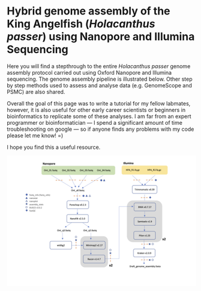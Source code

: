 # Hybrid genome assembly of the King Angelfish (*Holacanthus passer*) using Nanopore and Illumina Sequencing
Here you will find a stepthrough to the entire *Holacanthus passer* genome assembly protocol carried out using Oxford Nanopore and Illumina sequencing. The genome assembly pipeline is illustrated below. Other step by step methods used to assess and analyse data (e.g. GenomeScope and PSMC) are also shared. 

Overall the goal of this page was to write a tutorial for my fellow labmates, however, it is also useful for other early career scientists or beginners in bioinformatics to replicate some of these analyses. I am far from an expert programmer or bioinformatician &mdash; I spend a significant amount of time troubleshooting on google &mdash; so if anyone finds any problems with my code please let me know! =)

I hope you find this a useful resource.

<p align="center">
<img src="images/HPA_Genome_assembly_pipeline.png" width="1000"/>
</p>
